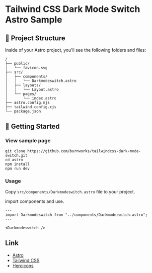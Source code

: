 # Tailwind CSS Dark Mode Switch Astro Sample

## 🚀 Project Structure

Inside of your Astro project, you'll see the following folders and files:

```
/
├── public/
│   └── favicon.svg
├── src/
│   ├── components/
│   │   └── Darkmodeswitch.astro
│   ├── layouts/
│   │   └── Layout.astro
│   └── pages/
│       └── index.astro
├── astro.config.mjs
├── tailwind.config.cjs
└── package.json
```

## 🧞 Getting Started

### View sample page

```shell
git clone https://github.com/burnworks/tailwindcss-dark-mode-switch.git
cd astro
npm install
npm run dev
```

### Usage

Copy `src/components/Darkmodeswitch.astro` file to your project.

import components and use.

```astro
---
import Darkmodeswitch from "../components/Darkmodeswitch.astro";
---

<Darkmodeswitch />
```

## Link

- [Astro](https://astro.build/)
- [Tailwind CSS](https://tailwindcss.com/)
- [Heroicons](https://heroicons.com/)
